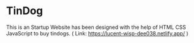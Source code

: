 # TinDog
This is an Startup Website has been designed with the help of HTML CSS JavaScript to buy tindogs.
( Link: https://lucent-wisp-dee038.netlify.app/ )
